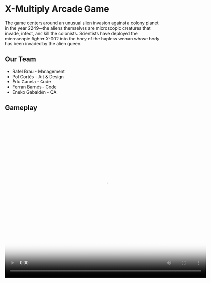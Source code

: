 

# X-Multiply Arcade Game
The game centers around an unusual alien invasion against a colony planet in the year 2249—the aliens themselves are microscopic creatures that invade, infect, and kill the colonists. Scientists have deployed the microscopic fighter X-002 into the body of the hapless woman whose body has been invaded by the alien queen.
## Our Team
- Rafel Brau - Management
- Pol Cortés - Art & Design
- Èric Canela - Code
- Ferran Barnés - Code
- Eneko Gabaldón - QA

## Gameplay
<div align="center">
  <video src="xmultiply.mp4" poster="xmultiply.jpg" width="650" height="520" controls preload></video>
</div>


